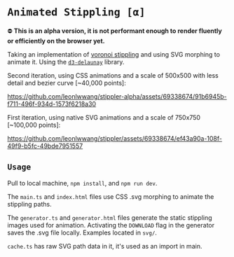 # `Animated Stippling [α]`

⛔ **This is an alpha version, it is not performant enough to render fluently or efficiently on the browser yet.**

Taking an implementation of [voronoi stippling](https://observablehq.com/@mbostock/voronoi-stippling) and using SVG morphing to animate it. Using the [`d3-delaunay`](https://github.com/d3/d3-delaunay) library.

Second iteration, using CSS animations and a scale of 500x500 with less detail and bezier curve [~40,000 points]:



https://github.com/leonlwwang/stippler-alpha/assets/69338674/91b6945b-f711-496f-934d-1573f6218a30



First iteration, using native SVG animations and a scale of 750x750 [~100,000 points]:




https://github.com/leonlwwang/stippler/assets/69338674/ef43a90a-108f-49f9-b5fc-49bde7951557




## `Usage`

Pull to local machine, `npm install`, and `npm run dev`. 

The `main.ts` and `index.html` files use CSS .svg morphing to animate the stippling paths.

The `generator.ts` and `generator.html` files generate the static stippling images used for animation. Activating the `DOWNLOAD` flag in the generator saves the .svg file locally. Examples located in `svg/`.

`cache.ts` has raw SVG path data in it, it's used as an import in main.
